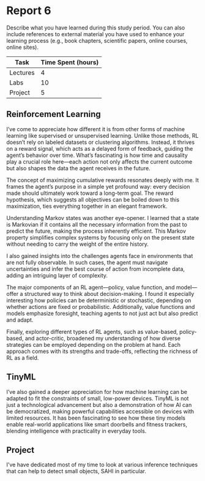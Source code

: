 # Report 6

Describe what you have learned during this study period. You can also include references to external material you have used to enhance your learning process (e.g., book chapters, scientific papers, online courses, online sites).

| Task     | Time Spent (hours) |
| -------- | ------------------ |
| Lectures | 4                  |
| Labs     | 10                 |
| Project  | 5                  |

## Reinforcement Learning

I’ve come to appreciate how different it is from other forms of machine learning like supervised or unsupervised learning. Unlike those methods, RL doesn’t rely on labeled datasets or clustering algorithms. Instead, it thrives on a reward signal, which acts as a delayed form of feedback, guiding the agent’s behavior over time. What’s fascinating is how time and causality play a crucial role here—each action not only affects the current outcome but also shapes the data the agent receives in the future.

The concept of maximizing cumulative rewards resonates deeply with me. It frames the agent’s purpose in a simple yet profound way: every decision made should ultimately work toward a long-term goal. The reward hypothesis, which suggests all objectives can be boiled down to this maximization, ties everything together in an elegant framework.

Understanding Markov states was another eye-opener. I learned that a state is Markovian if it contains all the necessary information from the past to predict the future, making the process inherently efficient. This Markov property simplifies complex systems by focusing only on the present state without needing to carry the weight of the entire history.

I also gained insights into the challenges agents face in environments that are not fully observable. In such cases, the agent must navigate uncertainties and infer the best course of action from incomplete data, adding an intriguing layer of complexity.

The major components of an RL agent—policy, value function, and model—offer a structured way to think about decision-making. I found it especially interesting how policies can be deterministic or stochastic, depending on whether actions are fixed or probabilistic. Additionally, value functions and models emphasize foresight, teaching agents to not just act but also predict and adapt.

Finally, exploring different types of RL agents, such as value-based, policy-based, and actor-critic, broadened my understanding of how diverse strategies can be employed depending on the problem at hand. Each approach comes with its strengths and trade-offs, reflecting the richness of RL as a field.

## TinyML

I’ve also gained a deeper appreciation for how machine learning can be adapted to fit the constraints of small, low-power devices. TinyML is not just a technological advancement but also a demonstration of how AI can be democratized, making powerful capabilities accessible on devices with limited resources. It has been fascinating to see how these tiny models enable real-world applications like smart doorbells and fitness trackers, blending intelligence with practicality in everyday tools.

## Project

I've have dedicated most of my time to look at various inference techniques that can help to detect small objects, SAHI in particular.
